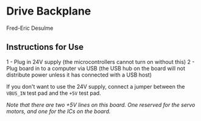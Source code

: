 # Drive Backplane

Fred-Eric Desulme

## Instructions for Use

1 - Plug in 24V supply (the microcontrollers cannot turn on without this)
2 - Plug board in to a computer via USB (the USB hub on the board will not distribute power unless it has connected with a USB host)

If you don't want to use the 24V supply, connect a jumper between the `VBUS_IN` test pad and the `+5V` test pad.

*Note that there are two +5V lines on this board. One reserved for the servo motors, and one for the ICs on the board.*
